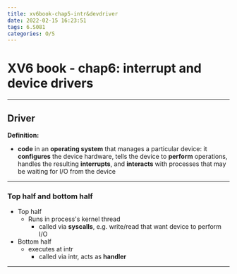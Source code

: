 ```yaml
---
title: xv6book-chap5-intr&devdriver
date: 2022-02-15 16:23:51
tags: 6.S081
categories: O/S
---
```


<div></div>

<!--more-->



# XV6 book - chap6: interrupt and device drivers

---

## Driver

**Definition:**

- **code** in an **operating system** that manages a particular device: it **configures** the device hardware, tells the device to **perform** operations, handles the resulting **interrupts**, and **interacts** with processes that may be waiting for I/O from the device

---

### Top half and bottom half

* Top half
  * Runs in process's kernel thread
    * called via **syscalls**, e.g. write/read that want device to perform I/O
* Bottom half
  * executes at intr
    * called via intr, acts as **handler**

---



